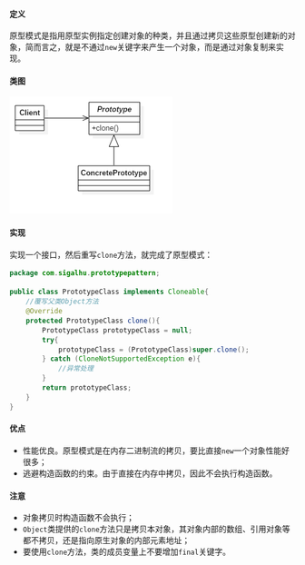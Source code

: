 #### 定义

原型模式是指用原型实例指定创建对象的种类，并且通过拷贝这些原型创建新的对象，简而言之，就是不通过`new`关键字来产生一个对象，而是通过对象复制来实现。

#### 类图

![](8.%20原型模式/1.png)

#### 实现

实现一个接口，然后重写`clone`方法，就完成了原型模式：

```java
package com.sigalhu.prototypepattern;

public class PrototypeClass implements Cloneable{
    //覆写父类Object方法
    @Override
    protected PrototypeClass clone(){
        PrototypeClass prototypeClass = null;
        try{
            prototypeClass = (PrototypeClass)super.clone();
        } catch (CloneNotSupportedException e){
            //异常处理
        }
        return prototypeClass;
    }
}
```

#### 优点

* 性能优良。原型模式是在内存二进制流的拷贝，要比直接`new`一个对象性能好很多；
* 逃避构造函数的约束。由于直接在内存中拷贝，因此不会执行构造函数。

#### 注意

* 对象拷贝时构造函数不会执行；
* `Object`类提供的`clone`方法只是拷贝本对象，其对象内部的数组、引用对象等都不拷贝，还是指向原生对象的内部元素地址；
* 要使用`clone`方法，类的成员变量上不要增加`final`关键字。
